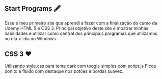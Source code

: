 ## Start Programs 🖋️

Esse é meu primeiro site que aprendi a fazer com a finalização do curso da Udemy HTML 5 e CSS 3.
Principal objetivo deste site é mostrar minhas habilidades e utilizar como central dos principais programas que utilizamos no dia-a-dia no Windows.

## CSS 3 ❤️

Utilizando style.css para tema dark com toogle simples com script.js
Ficou bonito e fluido com destaque nos botões e bordas suavez.


